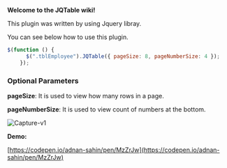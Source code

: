 **Welcome to the JQTable wiki!**

This plugin was written by using Jquery libray.

You can see below how to use this plugin.


```javascript
$(function () {
      $(".tblEmployee").JQTable({ pageSize: 8, pageNumberSize: 4 });
    });
```

### Optional Parameters
**pageSize**: It is used to view how many rows in a page.

**pageNumberSize**: It is used to view count of numbers at the bottom.

<img src="https://i.ibb.co/jZmSPr9/Capture-v1.png" alt="Capture-v1" border="0">

**Demo:**

[https://codepen.io/adnan-sahin/pen/MzZrJw](https://codepen.io/adnan-sahin/pen/MzZrJw)


